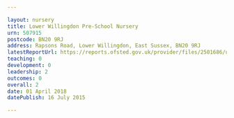 ```yaml
---

layout: nursery
title: Lower Willingdon Pre-School Nursery
urn: 507915
postcode: BN20 9RJ
address: Rapsons Road, Lower Willingdon, East Sussex, BN20 9RJ
latestReportUrl: https://reports.ofsted.gov.uk/provider/files/2501686/urn/507915.pdf
teaching: 0
development: 0
leadership: 2
outcomes: 0
overall: 2
date: 01 April 2018 
datePublish: 16 July 2015

---
```

